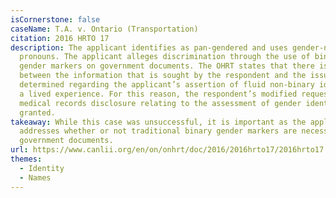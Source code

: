 ```yaml
---
isCornerstone: false
caseName: T.A. v. Ontario (Transportation)
citation: 2016 HRTO 17
description: The applicant identifies as pan-gendered and uses gender-neutral
  pronouns. The applicant alleges discrimination through the use of binary
  gender markers on government documents. The OHRT states that there is a nexus
  between the information that is sought by the respondent and the issue to be
  determined regarding the applicant’s assertion of fluid non-binary identity as
  a lived experience. For this reason, the respondent’s modified request for
  medical records disclosure relating to the assessment of gender identity is
  granted.
takeaway: While this case was unsuccessful, it is important as the applicant
  addresses whether or not traditional binary gender markers are necessary on
  government documents.
url: https://www.canlii.org/en/on/onhrt/doc/2016/2016hrto17/2016hrto17.html?resultIndex=1
themes:
  - Identity
  - Names
---
```

